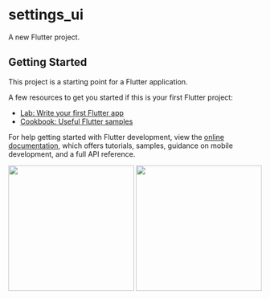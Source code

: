 # settings_ui

A new Flutter project.

## Getting Started

This project is a starting point for a Flutter application.

A few resources to get you started if this is your first Flutter project:

- [Lab: Write your first Flutter app](https://docs.flutter.dev/get-started/codelab)
- [Cookbook: Useful Flutter samples](https://docs.flutter.dev/cookbook)

For help getting started with Flutter development, view the
[online documentation](https://docs.flutter.dev/), which offers tutorials,
samples, guidance on mobile development, and a full API reference.

<img src="https://user-images.githubusercontent.com/115910370/220068868-3551a575-2fd0-4e32-8d27-a48eeab9b87c.png" width="250px">
<img src="https://user-images.githubusercontent.com/115910370/220068985-aa6f5422-d2a8-4067-a16e-a76aaf7621ac.png" width="250px">

